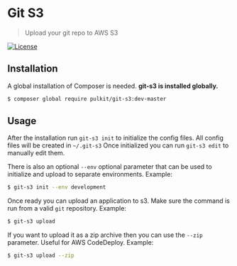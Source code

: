 Git S3
=============

> Upload your git repo to AWS S3

[![License](http://img.shields.io/badge/license-MIT-brightgreen.svg?style=flat-square)](http://www.opensource.org/licenses/MIT)

## Installation

A global installation of Composer is needed. __git-s3 is installed globally.__

```sh
$ composer global require pulkit/git-s3:dev-master
```

## Usage

After the installation run `git-s3 init` to initialize the config files. All config files will be created in `~/.git-s3` Once initialized you can run `git-s3 edit` to manually edit them.

There is also an optional `--env` optional parameter that can be used to initialize and upload to separate environments. Example:

```sh
$ git-s3 init --env development
```

Once ready you can upload an application to s3. Make sure the command is run from a valid `git` repository. Example:

```sh
$ git-s3 upload
```

If you want to upload it as a zip archive then you can use the `--zip` parameter. Useful for AWS CodeDeploy. Example:

```sh
$ git-s3 upload --zip
```
